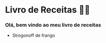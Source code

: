 # Livro de Receitas :man_cook:
### Olá, bem vindo ao meu livro de receitas

 - Strogonoff de frango
